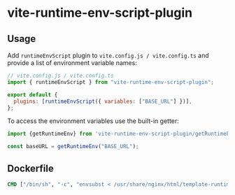 # vite-runtime-env-script-plugin

## Usage

Add `runtimeEnvScript` plugin to `vite.config.js / vite.config.ts` and provide a list of environment variable names:

```js
// vite.config.js / vite.config.ts
import { runtimeEnvScript } from "vite-runtime-env-script-plugin";

export default {
  plugins: [runtimeEnvScript({ variables: ["BASE_URL"] })],
};
```

To access the environment variables use the built-in getter:

```ts
import {getRuntimeEnv} from 'vite-runtime-env-script-plugin/getRuntimeEnv'

const baseURL = getRuntimeEnv("BASE_URL");
```

## Dockerfile

```Dockerfile
CMD ["/bin/sh", "-c", "envsubst < /usr/share/nginx/html/template-runtime-env.js > /usr/share/nginx/html/runtime-env.js && nginx -g \"daemon off;\""]
```
